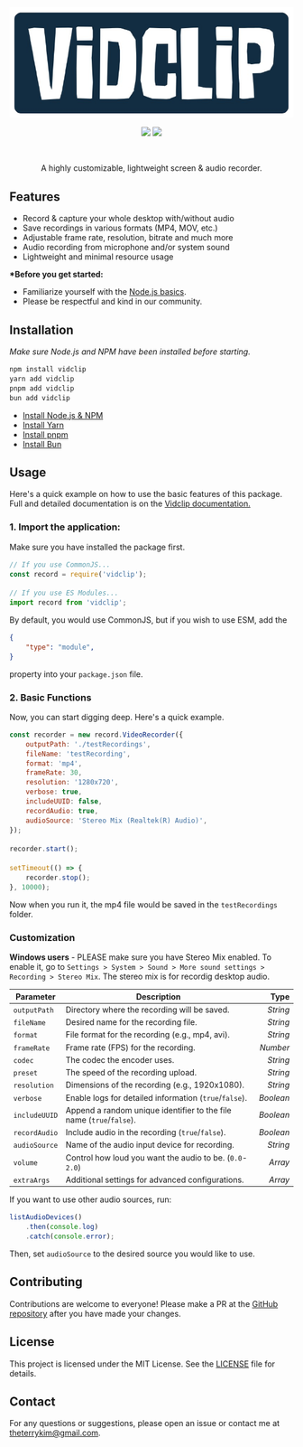 <p align="center">
    <img src="/public/vidclip.png" width="546"></img>
</p>

<p align="center">
    <img src="https://img.shields.io/npm/v/vidclip?style=for-the-badge"></img>
    <img src="https://img.shields.io/github/license/realyoterry/vidclip?style=for-the-badge"></img>
</p>
<br />
<p align="center">A highly customizable, lightweight screen & audio recorder.</p>

## Features

- Record & capture your whole desktop with/without audio
- Save recordings in various formats (MP4, MOV, etc.)
- Adjustable frame rate, resolution, bitrate and much more
- Audio recording from microphone and/or system sound
- Lightweight and minimal resource usage

**\*Before you get started:**

- Familiarize yourself with the [Node.js basics](https://developer.mozilla.org/en-US/docs/Web/JavaScript).
- Please be respectful and kind in our community.

## Installation

*Make sure Node.js and NPM have been installed before starting.*

```bash
npm install vidclip
yarn add vidclip
pnpm add vidclip
bun add vidclip
```

- [Install Node.js & NPM](https://nodejs.org/en/download/package-manager)
- [Install Yarn](https://classic.yarnpkg.com/lang/en/docs/install/#windows-stable)
- [Install pnpm](https://pnpm.io/installation)
- [Install Bun](https://bun.sh/docs/installation)

## Usage

Here's a quick example on how to use the basic features of this package. Full and detailed documentation is on the [Vidclip documentation.](https://vidclip.js.org)

### 1. Import the application:
Make sure you have installed the package first.
```js
// If you use CommonJS...
const record = require('vidclip');

// If you use ES Modules...
import record from 'vidclip';
```
By default, you would use CommonJS, but if you wish to use ESM, add the
```json
{
    "type": "module",
}
```
property into your `package.json` file.

### 2. Basic Functions

Now, you can start digging deep. Here's a quick example.

```js
const recorder = new record.VideoRecorder({
    outputPath: './testRecordings',
    fileName: 'testRecording',
    format: 'mp4',
    frameRate: 30,
    resolution: '1280x720',
    verbose: true,
    includeUUID: false,
    recordAudio: true,
    audioSource: 'Stereo Mix (Realtek(R) Audio)',
});

recorder.start();

setTimeout(() => {
    recorder.stop();
}, 10000);
```

Now when you run it, the mp4 file would be saved in the `testRecordings` folder.

### Customization

**Windows users** - PLEASE make sure you have Stereo Mix enabled. To enable it, go to `Settings > System > Sound > More sound settings > Recording > Stereo Mix`. The stereo mix is for recordig desktop audio.

| **Parameter**   | **Description**                                                         | **Type**   |
|-----------------|-------------------------------------------------------------------------|-----------:|
| `outputPath`    | Directory where the recording will be saved.                            | *String*   |
| `fileName`      | Desired name for the recording file.                                    | *String*   |
| `format`        | File format for the recording (e.g., mp4, avi).                         | *String*   |
| `frameRate`     | Frame rate (FPS) for the recording.                                     | *Number*   |
| `codec`         | The codec the encoder uses.                                             | *String*   |
| `preset`        | The speed of the recording upload.                                      | *String*   |
| `resolution`    | Dimensions of the recording (e.g., 1920x1080).                          | *String*   |
| `verbose`       | Enable logs for detailed information (`true`/`false`).                  | *Boolean*  |
| `includeUUID`   | Append a random unique identifier to the file name (`true`/`false`).    | *Boolean*  |
| `recordAudio`   | Include audio in the recording (`true`/`false`).                        | *Boolean*  |
| `audioSource`   | Name of the audio input device for recording.                           | *String*   |
| `volume`        | Control how loud you want the audio to be. (`0.0`-`2.0`)                    | *Array*    |
| `extraArgs`     | Additional settings for advanced configurations.                        | *Array*    |

If you want to use other audio sources, run:

```js
listAudioDevices()
    .then(console.log)
    .catch(console.error);
```

Then, set `audioSource` to the desired source you would like to use.

## Contributing

Contributions are welcome to everyone! Please make a PR at the [GitHub repository](https://github.com/realyoterry/vidclip) after you have made your changes.

## License

This project is licensed under the MIT License. See the [LICENSE](LICENSE) file for details.

## Contact

For any questions or suggestions, please open an issue or contact me at [theterrykim@gmail.com](mailto:theterrykim@gmail.com).
